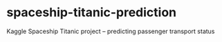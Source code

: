 # spaceship-titanic-prediction
Kaggle Spaceship Titanic project – predicting passenger transport status
